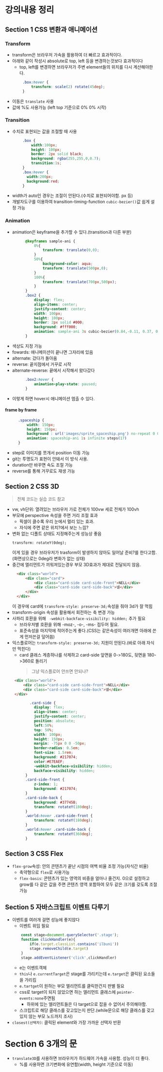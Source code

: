 # 강의내용 정리
## Section 1 CSS 변환과 애니메이션
### Transform
- transform은 브라우저 가속을 활용하여 더 빠르고 효과적이다.
- 아래와 같이 작성시 absolute로 top, left 등을 변경하는것보다 효과적이다
  - top, left를 변경하면 브라우저가 주변 element들의 위치를 다시 계산해야한다.
```css
        .box:hover {
            transform: scale(2) rotate(45deg);
        }
```
- 이동은 `translate` 사용
- 값에 %도 사용가능 (left top 기준으로 0% 0% 시작)
### Transition
- 수치로 표현되는 값을 조절할 때 사용
```css
        .box {
            width:100px;
            height: 100px;
            border: 2px solid black;
            background: rgba(255,255,0,0.7);
            transition:1s;
        }
        .box:hover {
          width:200px;
          background:red;
        }
```
- width가 auto인 경우는 조절이 안된다.(수치로 표현되어야함. px 등)
- 개발자도구를 이용하여 transition-timing-function `cubic-bezier()`값 쉽게 설정 가능
### Animation
- animation은 keyframe을 추가할 수 있다.(transition과 다른 부분)
  ```css
        @keyframes sample-ani {
            0%{
                transform: translate(0,0);
            }
            50%{
                background-color: aqua;
                transform: translate(500px,0);
            }
            100%{
                transform: translate(700px,500px);
            }
        }
        .box2 {
            display: flex;
            align-items: center;
            justify-content: center;
            width: 100px;
            height: 100px;
            border: 2px solid #000;
            background: #fff000;
            animation: sample-ani 3s cubic-bezier(0.84,-0.11, 0.37, 0.94) infinite alternate;
        }
  ```
- 색상도 지정 가능
- fowards: 애니메이션이 끝나면 그자리에 있음
- alternate: 갔다가 돌아옴
- reverse: 끝지점에서 거꾸로 시작
- alternate-reverse: 끝에서 시작해서 왔다갔다
  ```css
        .box2:hover {
            animation-play-state: paused;
        }
  ```
- 이렇게 하면 hover시 애니메이션 멈출 수 있다.
#### frame by frame 
  ```css
        .spaceship {
            width: 150px;
            height: 150px;
            background : url('images/sprite_spaceship.png') no-repeat 0 0 / auto 150px;
            animation: spaceship-ani 1s infinite steps(17)
        }
  ```
- step로 이미지를 쪼개서 position 이동 가능
- git는 투명도가 표현이 안돼서 이 방식 사용.
- duration만 바꾸면 속도 조절 가능
- reverse를 통해 거꾸로도 재생 가능
## Section 2 CSS 3D
> 전체 코드는 실습 코드 참고
- vw, vh단위: 열려있는 브라우저 가로 전체가 100vw 세로 전체가 100vh
- 부모에 perspective 속성을 주면 거리 조절 효과
  - 픽셀이 클수록 우리 눈에서 멀리 있는 효과.
  - 자식에 주면 같은 위치?에서 보는 느낌?
- 변화 없는 디폴트 상태도 지정해주는게 성능상 좋음
  ```
  transform: rotateY(0deg);
  ```
  이게 있을 경우 브라우저가 trasform이 발생하지 않아도 일어날 준비?를 한다고함.(화면상으로는 0deg라 변화가 없는 상태)
- 중간에 엘리먼트가 끼워져있는경우 부모 3D효과가 제대로 전달되지 않음.
  ```html
    <div class="world">
        <div class="card">
            <div class="card-side card-side-front">NELL</div>
            <div class="card-side card-side-back">넬</div>
        </div>
    </div>
  ```
  이 경우에 card에 `transform-style: preserve-3d;`속성을 줘야 3d가 잘 먹힘
- transform-origin 속성을 활용해서 회전하는 축 변경 가능
- 사파리 호환을 위해 ` -webkit-backface-visibility: hidden;` 추가 필요
  - 브라우저별 호환을 위해 -moz-, -o-, -ms- 접두어 필요.
  - 표준속성을 마지막에 적어주는게 좋다.(CSS는 같은속성이 여러개면 아래에 쓴게 먼저쓴걸 덮어씀)
- 익스플로어는 `transform-style: preserve-3d;` 지원이 안된다.(바로 아래 자식만 먹힌다)
  - card 클래스 계층하나를 삭제하고 card-side 앞면을 0->180도, 뒷면을 180->360로 돌리기
    > 그냥 익스플로어 안쓰면 안되나?
   ```html
    <div class="world">
        <div class="card-side card-side-front">NELL</div>
        <div class="card-side card-side-back">넬</div>
    </div>
  ``` 
  ```css
          .card-side {
            display: flex;
            align-items: center;
            justify-content: center;
            position: absolute;
            left:50%;
            top: 50%;
            width: 100px;
            height: 150px;
            margin: -75px 0 0 -50px;
            border-radius: 0.5em;
            font-size: 1.5rem;
            background: #217074;
            color:#E7EAEF;
            -webkit-backface-visibility: hidden;
            backface-visibility: hidden;
        }
        .card-side-front {
            z-index: 1;
            background: #217074;
        }
        .card-side-back {
            background: #37745B;
            transform: rotateY(180deg);
        }
        .world:hover .card-side-front {
            transform: rotateY(180deg);
        }
        .world:hover .card-side-back {
            transform: rotateY(360deg);
        }
  ```
## Section 3 CSS Flex
- `flex-grow`속성: 안의 콘텐츠가 끝난 시점의 여백 비율 조정 가능(자식간 비율)
  - 축약형으로 `flex`로 사용가능
  - `flex-basis`: 콘텐츠가 있는 영역의 비중을 얼마나 줄건지. 0으로 설정하고 grow를 다 같은 값을 주면 콘텐츠 영역 포함하여 모두 같은 크기를 갖도록 조절 가능
## Section 5 자바스크립트 이벤트 다루기
- 이벤트를 여러개 걸면 성능에 좋지않다
  - 이벤트 위임 필요
  ```javascript
      const stage=document.querySelector('.stage');
      function clickHandler(e){
          if(e.target.classList.contains('ilbuni'))
          stage.removeChild(e.target)
      }
      stage.addEventListener('click',clickHandler)
  ```
  - e는 이벤트객체
  - `this`나 `e.currentTarget`은 stage를 가리키는데 `e.target`은 클릭된 요소들을 가리킴
  - `e.tartget`이 원하는 부모 엘리먼트를 클릭한건지 판별 필요
  - css로 target이 되지 않았으면 하는 엘리먼트 클래스에 `pointer-events:none`주면됨
    - 하위에 있는 엘리먼트들은 다 target으로 잡을 수 없어서 주의해야함.
  - 스크립트로 해당 클래스를 갖고있는지 판단.(while문으로 해당 클래스를 갖고있지 않는 부모 노드까지 조사)
- `closest(선택자)`: 클릭된 element와 가장 가까운 선택자 반환
# Section 6 3개의 문
- `translate3D`를 사용하면 브라우저가 하드웨어 가속을 사용함. 성능이 더 좋다.
  - %를 사용하면 크기변화에 유연함(width, height 기준으로 이동)